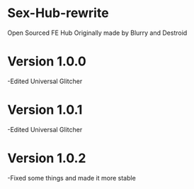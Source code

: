 # Sex-Hub-rewrite
Open Sourced FE Hub
Originally made by Blurry and Destroid
# Version 1.0.0
-Edited Universal Glitcher
# Version 1.0.1
-Edited Universal Glitcher
# Version 1.0.2
-Fixed some things and made it more stable

